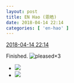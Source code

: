 ```yaml
---
layout: post
title: EN Hao (恩皓)
date: 2018-04-14 22:14
categories: [ 'en-hao' ]
---
```


<div class="weibo-info">
  <a href="https://weibo.com/6346318257/Gc61ax0mh">2018-04-14 22:14</a>
</div>

Finished. ![pleased](https://img.t.sinajs.cn/t4/appstyle/expression/ext/normal/0b/tootha_org.gif)×3

<!-- more -->

<ul class="weibo-pic-list-1">
  <li class="weibo-pic">
    <a href="//wx3.sinaimg.cn/mw690/006VuvhTgy1fqcjltyb5fj31901o07wi.jpg"><img src="//wx3.sinaimg.cn/thumb150/006VuvhTgy1fqcjltyb5fj31901o07wi.jpg"/></a>
  </li>
  <li class="weibo-pic">
    <a href="//wx2.sinaimg.cn/mw690/006VuvhTgy1fqcjm0r5scj32c03407wj.jpg"><img src="//wx2.sinaimg.cn/thumb150/006VuvhTgy1fqcjm0r5scj32c03407wj.jpg"/></a>
  </li>
</ul>
